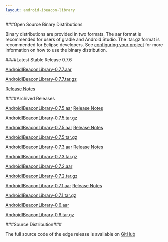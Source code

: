 ```yaml
---
layout: android-ibeacon-library
---
```



###Open Source Binary Distributions

Binary distributions are provided in two formats.  The aar format is recommended for users of gradle and Android Studio.  The .tar.gz format is recommended for Eclipse developers.
See [configuring your project]() for more information on how to use the binary distribution.


####Latest Stable Release 0.7.6


<i class="fa fa-cloud-download" style="color: #3abeee;"></i>  [AndroidIBeaconLibrary-0.7.7.aar](https://s3.amazonaws.com/android-ibeacon-library.radiusnetworks.com/AndroidIBeaconLibrary-0.7.7.aar)

<i class="fa fa-cloud-download" style="color: #3abeee;"></i>  [AndroidIBeaconLibrary-0.7.7.tar.gz](https://s3.amazonaws.com/android-ibeacon-library.radiusnetworks.com/AndroidIBeaconLibrary-0.7.7.tar.gz)

[Release Notes](releasenotes_0_7_6.html)

<style>
  .close {
    margin-top: 0px;
    margin-bottom: 0px;
  }
</style>



####Archived Releases

<i class="fa fa-cloud-download" style="color: #3abeee;"></i>  [AndroidIBeaconLibrary-0.7.5.aar](https://s3.amazonaws.com/android-ibeacon-library.radiusnetworks.com/AndroidIBeaconLibrary-0.7.6.aar) [Release Notes](releasenotes_0_7_6.html)

<i class="fa fa-cloud-download" style="color: #3abeee;"></i>  [AndroidIBeaconLibrary-0.7.5.tar.gz](https://s3.amazonaws.com/android-ibeacon-library.radiusnetworks.com/AndroidIBeaconLibrary-0.7.6.tar.gz)

<i class="fa fa-cloud-download" style="color: #3abeee;"></i>  [AndroidIBeaconLibrary-0.7.5.aar](https://s3.amazonaws.com/android-ibeacon-library.radiusnetworks.com/AndroidIBeaconLibrary-0.7.5.aar) [Release Notes](releasenotes_0_7_6.html)

<i class="fa fa-cloud-download" style="color: #3abeee;"></i>  [AndroidIBeaconLibrary-0.7.5.tar.gz](https://s3.amazonaws.com/android-ibeacon-library.radiusnetworks.com/AndroidIBeaconLibrary-0.7.5.tar.gz)


<i class="fa fa-cloud-download" style="color: #3abeee;"></i>  [AndroidIBeaconLibrary-0.7.3.aar](https://s3.amazonaws.com/android-ibeacon-library.radiusnetworks.com/AndroidIBeaconLibrary-0.7.3.aar) [Release Notes](releasenotes_0_7_3.html)

<i class="fa fa-cloud-download" style="color: #3abeee;"></i>  [AndroidIBeaconLibrary-0.7.3.tar.gz](https://s3.amazonaws.com/android-ibeacon-library.radiusnetworks.com/AndroidIBeaconLibrary-0.7.3.tar.gz)

<i class="fa fa-cloud-download" style="color: #3abeee;"></i>  [AndroidIBeaconLibrary-0.7.2.aar](https://s3.amazonaws.com/android-ibeacon-library.radiusnetworks.com/AndroidIBeaconLibrary-0.7.2.aar)

<i class="fa fa-cloud-download" style="color: #3abeee;"></i>  [AndroidIBeaconLibrary-0.7.2.tar.gz](https://s3.amazonaws.com/android-ibeacon-library.radiusnetworks.com/AndroidIBeaconLibrary-0.7.2.tar.gz)


<i class="fa fa-cloud-download" style="color: #3abeee;"></i>  [AndroidIBeaconLibrary-0.7.1.aar](https://s3.amazonaws.com/android-ibeacon-library.radiusnetworks.com/AndroidIBeaconLibrary-0.7.1.aar) [Release Notes](releasenotes_0_7_1.html)

<i class="fa fa-cloud-download" style="color: #3abeee;"></i>  [AndroidIBeaconLibrary-0.7.1.tar.gz](https://s3.amazonaws.com/android-ibeacon-library.radiusnetworks.com/AndroidIBeaconLibrary-0.7.1.tar.gz)


<i class="fa fa-cloud-download" style="color: #3abeee;"></i>  [AndroidIBeaconLibrary-0.6.aar](https://s3.amazonaws.com/android-ibeacon-library.radiusnetworks.com/AndroidIBeaconLibrary-0.6.aar)

<i class="fa fa-cloud-download" style="color: #3abeee;"></i>  [AndroidIBeaconLibrary-0.6.tar.gz](https://s3.amazonaws.com/android-ibeacon-library.radiusnetworks.com/AndroidIBeaconLibrary-0.6.tar.gz)

###Source Distribution###

The full source code of the edge release is available on <a href='https://github.com/RadiusNetworks/android-ibeacon-service'>GitHub</a>

